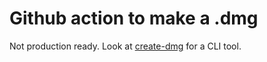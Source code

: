 # Github action to make a .dmg

Not production ready. Look at [create-dmg](https://github.com/sindresorhus/create-dmg/tree/main) for a CLI tool.
